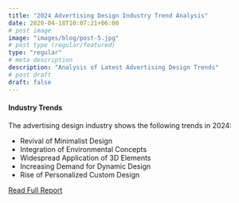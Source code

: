```yaml
---
title: "2024 Advertising Design Industry Trend Analysis"
date: 2020-04-18T10:07:21+06:00
# post image
image: "images/blog/post-5.jpg"
# post type (regular/featured)
type: "regular"
# meta description
description: "Analysis of Latest Advertising Design Trends"
# post draft
draft: false
---
```



#### Industry Trends

The advertising design industry shows the following trends in 2024:

- Revival of Minimalist Design
- Integration of Environmental Concepts
- Widespread Application of 3D Elements
- Increasing Demand for Dynamic Design
- Rise of Personalized Custom Design

[Read Full Report](#)